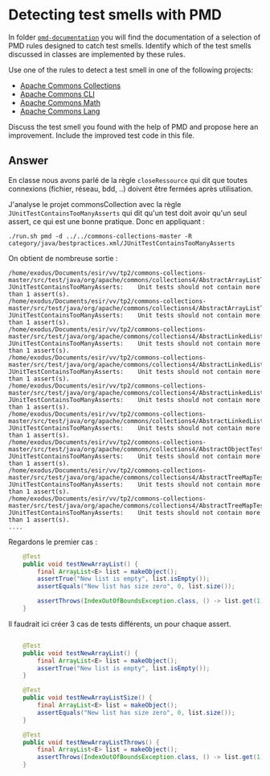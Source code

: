 # Detecting test smells with PMD

In folder [`pmd-documentation`](../pmd-documentation) you will find the documentation of a selection of PMD rules designed to catch test smells.
Identify which of the test smells discussed in classes are implemented by these rules.

Use one of the rules to detect a test smell in one of the following projects:

- [Apache Commons Collections](https://github.com/apache/commons-collections)
- [Apache Commons CLI](https://github.com/apache/commons-cli)
- [Apache Commons Math](https://github.com/apache/commons-math)
- [Apache Commons Lang](https://github.com/apache/commons-lang)

Discuss the test smell you found with the help of PMD and propose here an improvement.
Include the improved test code in this file.

## Answer

En classe nous avons parlé de la règle `closeRessource` qui dit que toutes connexions (fichier, réseau, bdd, ..) doivent être fermées après utilisation.


J'analyse le projet commonsCollection avec la règle `JUnitTestContainsTooManyAsserts` qui dit qu'un test doit avoir qu'un seul assert, ce qui est une bonne pratique. Donc en appliquant :
```
./run.sh pmd -d ../../commons-collections-master -R category/java/bestpractices.xml/JUnitTestContainsTooManyAsserts
```
On obtient de nombreuse sortie :

```
/home/exodus/Documents/esir/vv/tp2/commons-collections-master/src/test/java/org/apache/commons/collections4/AbstractArrayListTest.java:42:	JUnitTestContainsTooManyAsserts:	Unit tests should not contain more than 1 assert(s).
/home/exodus/Documents/esir/vv/tp2/commons-collections-master/src/test/java/org/apache/commons/collections4/AbstractArrayListTest.java:52:	JUnitTestContainsTooManyAsserts:	Unit tests should not contain more than 1 assert(s).
/home/exodus/Documents/esir/vv/tp2/commons-collections-master/src/test/java/org/apache/commons/collections4/AbstractLinkedListTest.java:116:	JUnitTestContainsTooManyAsserts:	Unit tests should not contain more than 1 assert(s).
/home/exodus/Documents/esir/vv/tp2/commons-collections-master/src/test/java/org/apache/commons/collections4/AbstractLinkedListTest.java:134:	JUnitTestContainsTooManyAsserts:	Unit tests should not contain more than 1 assert(s).
/home/exodus/Documents/esir/vv/tp2/commons-collections-master/src/test/java/org/apache/commons/collections4/AbstractLinkedListTest.java:152:	JUnitTestContainsTooManyAsserts:	Unit tests should not contain more than 1 assert(s).
/home/exodus/Documents/esir/vv/tp2/commons-collections-master/src/test/java/org/apache/commons/collections4/AbstractLinkedListTest.java:174:	JUnitTestContainsTooManyAsserts:	Unit tests should not contain more than 1 assert(s).
/home/exodus/Documents/esir/vv/tp2/commons-collections-master/src/test/java/org/apache/commons/collections4/AbstractObjectTest.java:121:	JUnitTestContainsTooManyAsserts:	Unit tests should not contain more than 1 assert(s).
/home/exodus/Documents/esir/vv/tp2/commons-collections-master/src/test/java/org/apache/commons/collections4/AbstractTreeMapTest.java:46:	JUnitTestContainsTooManyAsserts:	Unit tests should not contain more than 1 assert(s).
/home/exodus/Documents/esir/vv/tp2/commons-collections-master/src/test/java/org/apache/commons/collections4/AbstractTreeMapTest.java:54:	JUnitTestContainsTooManyAsserts:	Unit tests should not contain more than 1 assert(s).
....
```
Regardons le premier cas :

```java
    @Test
    public void testNewArrayList() {
        final ArrayList<E> list = makeObject();
        assertTrue("New list is empty", list.isEmpty());
        assertEquals("New list has size zero", 0, list.size());

        assertThrows(IndexOutOfBoundsException.class, () -> list.get(1));
    }
```
Il faudrait ici créer 3 cas de tests différents, un pour chaque assert.

```java

    @Test
    public void testNewArrayList() {
        final ArrayList<E> list = makeObject();
        assertTrue("New list is empty", list.isEmpty());
    }

    @Test
    public void testNewArrayListSize() {
        final ArrayList<E> list = makeObject();
        assertEquals("New list has size zero", 0, list.size());
    }

    @Test
    public void testNewArrayListThrows() {
        final ArrayList<E> list = makeObject();
        assertThrows(IndexOutOfBoundsException.class, () -> list.get(1));
    }
```
